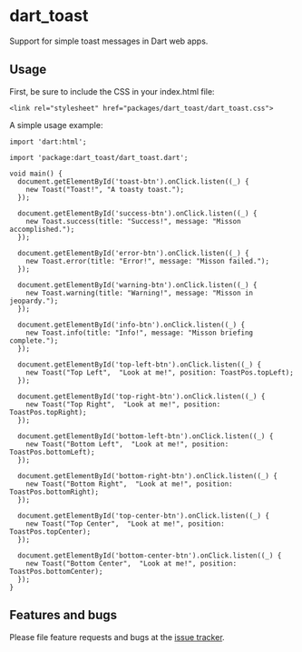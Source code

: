 # dart_toast

Support for simple toast messages in Dart web apps.

## Usage

First, be sure to include the CSS in your index.html file:

    <link rel="stylesheet" href="packages/dart_toast/dart_toast.css">

A simple usage example:

    import 'dart:html';

    import 'package:dart_toast/dart_toast.dart';

    void main() {
      document.getElementById('toast-btn').onClick.listen((_) {
        new Toast("Toast!", "A toasty toast.");
      });

      document.getElementById('success-btn').onClick.listen((_) {
        new Toast.success(title: "Success!", message: "Misson accomplished.");
      });

      document.getElementById('error-btn').onClick.listen((_) {
        new Toast.error(title: "Error!", message: "Misson failed.");
      });

      document.getElementById('warning-btn').onClick.listen((_) {
        new Toast.warning(title: "Warning!", message: "Misson in jeopardy.");
      });

      document.getElementById('info-btn').onClick.listen((_) {
        new Toast.info(title: "Info!", message: "Misson briefing complete.");
      });

      document.getElementById('top-left-btn').onClick.listen((_) {
        new Toast("Top Left",  "Look at me!", position: ToastPos.topLeft);
      });

      document.getElementById('top-right-btn').onClick.listen((_) {
        new Toast("Top Right",  "Look at me!", position: ToastPos.topRight);
      });

      document.getElementById('bottom-left-btn').onClick.listen((_) {
        new Toast("Bottom Left",  "Look at me!", position: ToastPos.bottomLeft);
      });

      document.getElementById('bottom-right-btn').onClick.listen((_) {
        new Toast("Bottom Right",  "Look at me!", position: ToastPos.bottomRight);
      });

      document.getElementById('top-center-btn').onClick.listen((_) {
        new Toast("Top Center",  "Look at me!", position: ToastPos.topCenter);
      });

      document.getElementById('bottom-center-btn').onClick.listen((_) {
        new Toast("Bottom Center",  "Look at me!", position: ToastPos.bottomCenter);
      });
    }

## Features and bugs

Please file feature requests and bugs at the [issue tracker][tracker].

[tracker]: https://github.com/montyr75/dart_toast/issues
